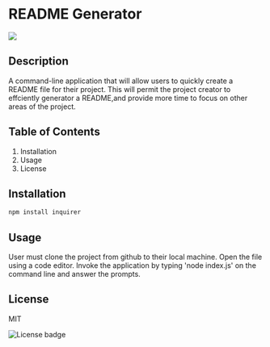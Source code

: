 
  
  # README Generator 


  <img src="https://avatars0.githubusercontent.com/u/64043274?v=4"></img>

## Description
  A command-line application that will allow users to quickly create a README file for their project. This will permit the project creator to effciently generator a README,and provide more time to focus on other areas of the project.


## Table of Contents
1. Installation 
2. Usage 
3. License 

## Installation 

  ```bash
  npm install inquirer
  ```

## Usage 

  User must clone the project from github to their local machine. Open the file using a code editor. Invoke the application by typing 'node index.js' on the command line and answer the prompts.


## License 

  MIT 

  ![License badge](https://img.shields.io/badge/license-MIT-brightgreen)

 

 
